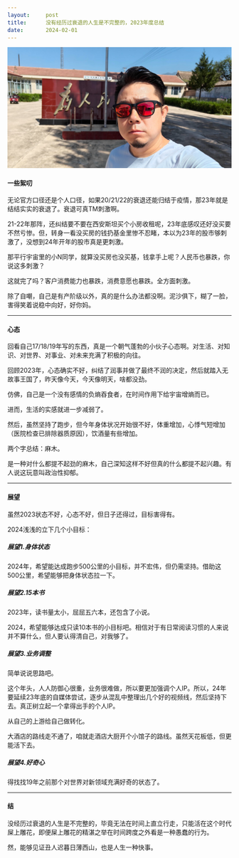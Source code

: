 ```yaml
---
layout:     post
title:      没有经历过衰退的人生是不完整的，2023年度总结
date:       2024-02-01
---
```

![defeat art](/images/202402/2023.jpg)

#### 一些絮叨

无论官方口径还是个人口径，如果20/21/22的衰退还能归结于疫情，那23年就是结结实实的衰退了。衰退可真TM刺激啊。

21-22年那阵，还纠结要不要在西安斯坦买个小房收租呢，23年底感叹还好没买要不然亏惨。但，转身一看没买房的钱扔基金里惨不忍睹，本以为23年的股市够刺激了，没想到24年开年的股市真是更刺激。

那平行宇宙里的小N同学，就算没买房也没买基，钱拿手上呢？人民币也暴跌，你说这多刺激？

这就完了吗？客户消费能力也暴跌，消费意愿也暴跌。全方面刺激。

除了自嘲，自己是有产阶级以外，真的是什么办法都没啊。泥沙俱下，糊了一脸，害得笑着说稳中向好，好你妈。

---
#### 心态

回看自己17/18/19年写的东西，真是一个朝气蓬勃的小伙子心态啊。对生活、对知识、对世界、对事业、对未来充满了积极的向往。

回顾2023年，心态确实不好，纠结了润事并做了最终不润的决定，然后就踏入无故事王国了，昨天像今天，今天像明天，啥都没劲。

仿佛，自己是一个没有感情的负熵吞食者，在时间作用下给宇宙增熵而已。

进而，生活的实感就进一步减弱了。

然后，虽然坚持了跑步，但今年身体状况开始很不好，体重增加，心悸气短增加（医院检查已排除器质原因），饮酒量有些增加。

两个字总结：麻木。

是一种对什么都提不起劲的麻木，自己深知这样不好但真的什么都提不起兴趣。有人说这玩意叫政治性抑郁。

---
#### 展望

虽然2023状态不好，心态不好，但日子还得过，目标害得有。

2024浅浅的立下几个小目标：

##### 展望1.身体状态

2024年，希望能达成跑步500公里的小目标，并不宏伟，但仍需坚持。借助这500公里，希望能够把身体状态拉一下。

##### 展望2.15本书

2023年，读书量太小，屈屈五六本，还包含了小说。

2024，希望能够达成只读10本书的小目标吧。相信对于有日常阅读习惯的人来说并不算什么，但人要认得清自己，对我够了。

##### 展望3.业务调整

简单说说思路吧。

这个年头，人人防御心很重，业务很难做，所以要更加强调个人IP。所以，24年要延续23年底的自媒体尝试，逐步从混乱中整理出几个好的视频线，然后坚持下去。真正树立起一个拿得出手的个人IP。

从自己的上游给自己做转化。

大酒店的路线走不通了，咱就走酒店大厨开个小馆子的路线。虽然天花板低，但更能活下去。

##### 展望4.好奇心

得找找19年之前那个对世界对新领域充满好奇的状态了。

---

#### 结

没经历过衰退的人生是不完整的，毕竟无法在时间上直立行走，只能活在这个时代屎上雕花，即便屎上雕花的精湛之举在时间跨度之外看是一种愚蠢的行为。

然，能够见证丑人迟暮日薄西山，也是人生一种快事。


